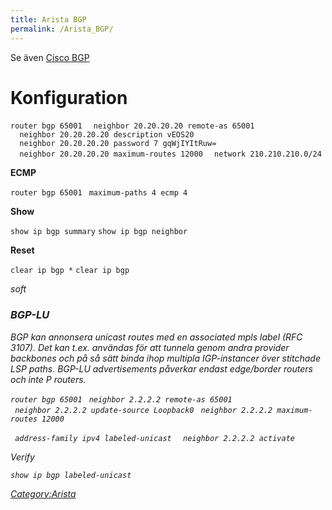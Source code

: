 ```yaml
---
title: Arista BGP
permalink: /Arista_BGP/
---
```


Se även [Cisco BGP](/Cisco_BGP "wikilink")

Konfiguration
=============

`router bgp 65001`
`  neighbor 20.20.20.20 remote-as 65001`
`  neighbor 20.20.20.20 description vEOS20`
`  neighbor 20.20.20.20 password 7 gqWjIYItRuw=`
`  neighbor 20.20.20.20 maximum-routes 12000`
`  network 210.210.210.0/24`

**ECMP**

`router bgp 65001`
` maximum-paths 4 ecmp 4`

**Show**

`show ip bgp summary`
`show ip bgp neighbor`

**Reset**

`clear ip bgp *`
`clear ip bgp `

<address>

soft

### BGP-LU

BGP kan annonsera unicast routes med en associated mpls label (RFC
3107). Det kan t.ex. användas för att tunnela genom andra provider
backbones och på så sätt binda ihop multipla IGP-instancer över
stitchade LSP paths. BGP-LU advertisements påverkar endast edge/border
routers och inte P routers.

`router bgp 65001`
` neighbor 2.2.2.2 remote-as 65001`
` neighbor 2.2.2.2 update-source Loopback0`
` neighbor 2.2.2.2 maximum-routes 12000`

` address-family ipv4 labeled-unicast`
`  neighbor 2.2.2.2 activate`

Verify

`show ip bgp labeled-unicast`

[Category:Arista](/Category:Arista "wikilink")
